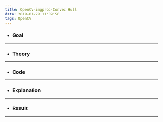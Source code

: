 ```yaml
---
title: OpenCV-imgproc-Convex Hull
date: 2018-01-28 11:09:56
tags: OpenCV
---
```

- ### Goal

---
- ### Theory

---
- ### Code

---
- ### Explanation

---
- ### Result

---
